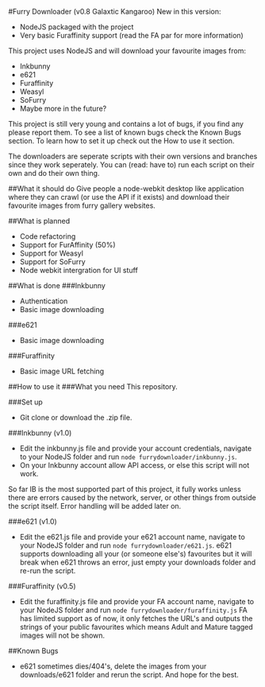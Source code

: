 #Furry Downloader (v0.8 Galaxtic Kangaroo)
New in this version:
- NodeJS packaged with the project
- Very basic Furaffinity support (read the FA par for more information)

This project uses NodeJS and will download your favourite images from:
- Inkbunny
- e621
- Furaffinity
- Weasyl
- SoFurry
- Maybe more in the future?

This project is still very young and contains a lot of bugs, if you find any please report them. To see a list of known bugs check the Known Bugs section.
To learn how to set it up check out the How to use it section.

The downloaders are seperate scripts with their own versions and branches since they work seperately. You can (read: have to) run each script on their own and do their own thing. 

##What it should do
Give people a node-webkit desktop like application where they can crawl (or use the API if it exists) and download their favourite images from furry gallery websites.

##What is planned
- Code refactoring
- Support for FurAffinity (50%)
- Support for Weasyl
- Support for SoFurry
- Node webkit intergration for UI stuff

##What is done
###Inkbunny
- Authentication
- Basic image downloading

###e621
- Basic image downloading

###Furaffinity
- Basic image URL fetching

##How to use it
###What you need
This repository.

###Set up
- Git clone or download the .zip file.

###Inkbunny (v1.0)
- Edit the inkbunny.js file and provide your account credentials, navigate to your NodeJS folder and run ```node furrydownloader/inkbunny.js```.
- On your Inkbunny account allow API access, or else this script will not work.

So far IB is the most supported part of this project, it fully works unless there are errors caused by the network, server, or other things from outside the script itself. Error handling will be added later on.

###e621 (v1.0)
- Edit the e621.js file and provide your e621 account name, navigate to your NodeJS folder and run ```node furrydownloader/e621.js```.
e621 supports downloading all your (or someone else's) favourites but it will break when e621 throws an error, just empty your downloads folder and re-run the script.

###Furaffinity (v0.5)
- Edit the furaffinity.js file and provide your FA account name, navigate to your NodeJS folder and run ```node furrydownloader/furaffinity.js```
FA has limited support as of now, it only fetches the URL's and outputs the strings of your public favourites which means Adult and Mature tagged images will not be shown.

##Known Bugs
- e621 sometimes dies/404's, delete the images from your downloads/e621 folder and rerun the script. And hope for the best.